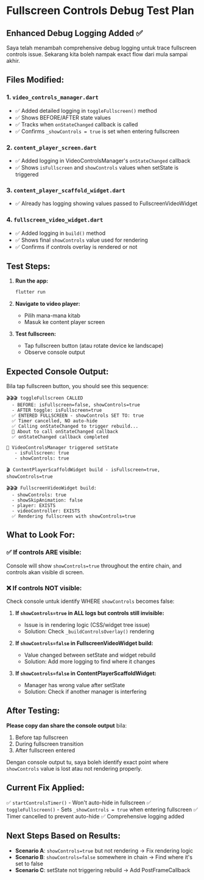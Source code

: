 # Fullscreen Controls Debug Test Plan

## Enhanced Debug Logging Added ✅

Saya telah menambah comprehensive debug logging untuk trace fullscreen controls issue. Sekarang kita boleh nampak exact flow dari mula sampai akhir.

## Files Modified:

### 1. `video_controls_manager.dart`
- ✅ Added detailed logging in `toggleFullscreen()` method
- ✅ Shows BEFORE/AFTER state values
- ✅ Tracks when `onStateChanged` callback is called
- ✅ Confirms `_showControls = true` is set when entering fullscreen

### 2. `content_player_screen.dart`
- ✅ Added logging in VideoControlsManager's `onStateChanged` callback
- ✅ Shows `isFullscreen` and `showControls` values when setState is triggered

### 3. `content_player_scaffold_widget.dart`
- ✅ Already has logging showing values passed to FullscreenVideoWidget

### 4. `fullscreen_video_widget.dart`
- ✅ Added logging in `build()` method
- ✅ Shows final `showControls` value used for rendering
- ✅ Confirms if controls overlay is rendered or not

## Test Steps:

1. **Run the app:**
   ```bash
   flutter run
   ```

2. **Navigate to video player:**
   - Pilih mana-mana kitab
   - Masuk ke content player screen

3. **Test fullscreen:**
   - Tap fullscreen button (atau rotate device ke landscape)
   - Observe console output

## Expected Console Output:

Bila tap fullscreen button, you should see this sequence:

```
🎬🎬🎬 toggleFullscreen CALLED
  - BEFORE: isFullscreen=false, showControls=true
  - AFTER toggle: isFullscreen=true
  ✅ ENTERED FULLSCREEN - showControls SET TO: true
  ✅ Timer cancelled, NO auto-hide
  ✅ Calling onStateChanged to trigger rebuild...
  🔔 About to call onStateChanged callback
  ✅ onStateChanged callback completed

🔔 VideoControlsManager triggered setState
   - isFullscreen: true
   - showControls: true

🎬 ContentPlayerScaffoldWidget build - isFullscreen=true, showControls=true

🎬🎬🎬 FullscreenVideoWidget build:
  - showControls: true
  - showSkipAnimation: false
  - player: EXISTS
  - videoController: EXISTS
  ✅ Rendering fullscreen with showControls=true
```

## What to Look For:

### ✅ **If controls ARE visible:**
Console will show `showControls=true` throughout the entire chain, and controls akan visible di screen.

### ❌ **If controls NOT visible:**
Check console untuk identify WHERE `showControls` becomes false:

1. **If `showControls=true` in ALL logs but controls still invisible:**
   - Issue is in rendering logic (CSS/widget tree issue)
   - Solution: Check `_buildControlsOverlay()` rendering

2. **If `showControls=false` in FullscreenVideoWidget build:**
   - Value changed between setState and widget rebuild
   - Solution: Add more logging to find where it changes

3. **If `showControls=false` in ContentPlayerScaffoldWidget:**
   - Manager has wrong value after setState
   - Solution: Check if another manager is interfering

## After Testing:

**Please copy dan share the console output** bila:
1. Before tap fullscreen
2. During fullscreen transition
3. After fullscreen entered

Dengan console output tu, saya boleh identify exact point where `showControls` value is lost atau not rendering properly.

## Current Fix Applied:

✅ `startControlsTimer()` - Won't auto-hide in fullscreen
✅ `toggleFullscreen()` - Sets `_showControls = true` when entering fullscreen
✅ Timer cancelled to prevent auto-hide
✅ Comprehensive logging added

## Next Steps Based on Results:

- **Scenario A**: `showControls=true` but not rendering → Fix rendering logic
- **Scenario B**: `showControls=false` somewhere in chain → Find where it's set to false
- **Scenario C**: setState not triggering rebuild → Add PostFrameCallback
